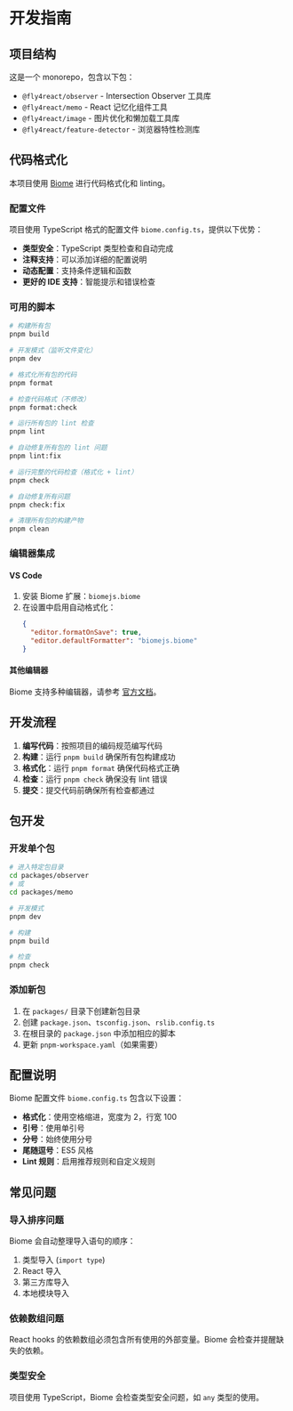 # 开发指南

## 项目结构

这是一个 monorepo，包含以下包：

- `@fly4react/observer` - Intersection Observer 工具库
- `@fly4react/memo` - React 记忆化组件工具
- `@fly4react/image` - 图片优化和懒加载工具库
- `@fly4react/feature-detector` - 浏览器特性检测库

## 代码格式化

本项目使用 [Biome](https://biomejs.dev/) 进行代码格式化和 linting。

### 配置文件

项目使用 TypeScript 格式的配置文件 `biome.config.ts`，提供以下优势：

- **类型安全**：TypeScript 类型检查和自动完成
- **注释支持**：可以添加详细的配置说明
- **动态配置**：支持条件逻辑和函数
- **更好的 IDE 支持**：智能提示和错误检查

### 可用的脚本

```bash
# 构建所有包
pnpm build

# 开发模式（监听文件变化）
pnpm dev

# 格式化所有包的代码
pnpm format

# 检查代码格式（不修改）
pnpm format:check

# 运行所有包的 lint 检查
pnpm lint

# 自动修复所有包的 lint 问题
pnpm lint:fix

# 运行完整的代码检查（格式化 + lint）
pnpm check

# 自动修复所有问题
pnpm check:fix

# 清理所有包的构建产物
pnpm clean
```

### 编辑器集成

#### VS Code

1. 安装 Biome 扩展：`biomejs.biome`
2. 在设置中启用自动格式化：
   ```json
   {
     "editor.formatOnSave": true,
     "editor.defaultFormatter": "biomejs.biome"
   }
   ```

#### 其他编辑器

Biome 支持多种编辑器，请参考 [官方文档](https://biomejs.dev/guides/getting-started/)。

## 开发流程

1. **编写代码**：按照项目的编码规范编写代码
2. **构建**：运行 `pnpm build` 确保所有包构建成功
3. **格式化**：运行 `pnpm format` 确保代码格式正确
4. **检查**：运行 `pnpm check` 确保没有 lint 错误
5. **提交**：提交代码前确保所有检查都通过

## 包开发

### 开发单个包

```bash
# 进入特定包目录
cd packages/observer
# 或
cd packages/memo

# 开发模式
pnpm dev

# 构建
pnpm build

# 检查
pnpm check
```

### 添加新包

1. 在 `packages/` 目录下创建新包目录
2. 创建 `package.json`、`tsconfig.json`、`rslib.config.ts`
3. 在根目录的 `package.json` 中添加相应的脚本
4. 更新 `pnpm-workspace.yaml`（如果需要）

## 配置说明

Biome 配置文件 `biome.config.ts` 包含以下设置：

- **格式化**：使用空格缩进，宽度为 2，行宽 100
- **引号**：使用单引号
- **分号**：始终使用分号
- **尾随逗号**：ES5 风格
- **Lint 规则**：启用推荐规则和自定义规则

## 常见问题

### 导入排序问题

Biome 会自动整理导入语句的顺序：
1. 类型导入 (`import type`)
2. React 导入
3. 第三方库导入
4. 本地模块导入

### 依赖数组问题

React hooks 的依赖数组必须包含所有使用的外部变量。Biome 会检查并提醒缺失的依赖。

### 类型安全

项目使用 TypeScript，Biome 会检查类型安全问题，如 `any` 类型的使用。
